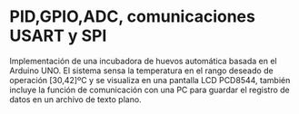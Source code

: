 # PID,GPIO,ADC, comunicaciones USART y SPI

Implementación de una incubadora de huevos automática basada en el Arduino UNO. 
El sistema sensa la temperatura en el rango deseado de operación [30,42]ºC y se visualiza en una pantalla LCD PCD8544, también incluye la función de comunicación con una PC para guardar el registro de datos en un archivo de texto plano.